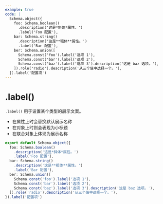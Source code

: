 ```yaml
---
example: true
code: |
  Schema.object({
    foo: Schema.boolean()
      .description('这是*斜体*属性。')
      .label('Foo 配置'),
    bar: Schema.string()
      .description('这是**粗体**属性。')
      .label('Bar 配置'),
    ber: Schema.union([
      Schema.const('foo').label('选项 1'),
      Schema.const('bar').label('选项 2'),
      Schema.const('baz').label('选项 3').description('这是 baz 选项。'),
    ]).role('radio').description('从三个值中选择一个。'),
  }).label('配置项')
---
```


# .label()

`.label()` 用于设置某个类型的展示文案。

* 在属性上时会替换默认展示名称
* 在对象上时则会表现为小标题
* 在联合对象上体现为展示名称

```ts
export default Schema.object({
  foo: Schema.boolean()
    .description('这是*斜体*属性。')
    .label('Foo 配置'),
  bar: Schema.string()
    .description('这是**粗体**属性。')
    .label('Bar 配置'),
  ber: Schema.union([
    Schema.const('foo').label('选项 1'),
    Schema.const('bar').label('选项 2'),
    Schema.const('baz').label('选项 3').description('这是 baz 选项。'),
  ]).role('radio').description('从三个值中选择一个。'),
}).label('配置项')
```
